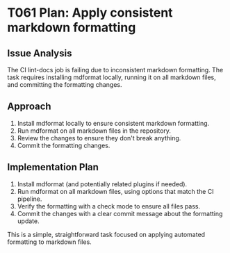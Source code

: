 # T061 Plan: Apply consistent markdown formatting

## Issue Analysis

The CI lint-docs job is failing due to inconsistent markdown formatting. The task requires installing mdformat locally, running it on all markdown files, and committing the formatting changes.

## Approach

1. Install mdformat locally to ensure consistent markdown formatting.
1. Run mdformat on all markdown files in the repository.
1. Review the changes to ensure they don't break anything.
1. Commit the formatting changes.

## Implementation Plan

1. Install mdformat (and potentially related plugins if needed).
1. Run mdformat on all markdown files, using options that match the CI pipeline.
1. Verify the formatting with a check mode to ensure all files pass.
1. Commit the changes with a clear commit message about the formatting update.

This is a simple, straightforward task focused on applying automated formatting to markdown files.
